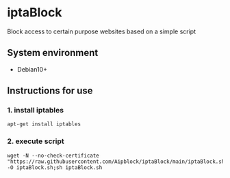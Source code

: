 # iptaBlock
Block access to certain purpose websites based on a simple script

## System environment
- Debian10+

## Instructions for use
### 1. install iptables
```ssh
apt-get install iptables
```

### 2. execute script
```ssh
wget -N --no-check-certificate "https://raw.githubusercontent.com/Aipblock/iptaBlock/main/iptaBlock.sh" -O iptaBlock.sh;sh iptaBlock.sh
```
